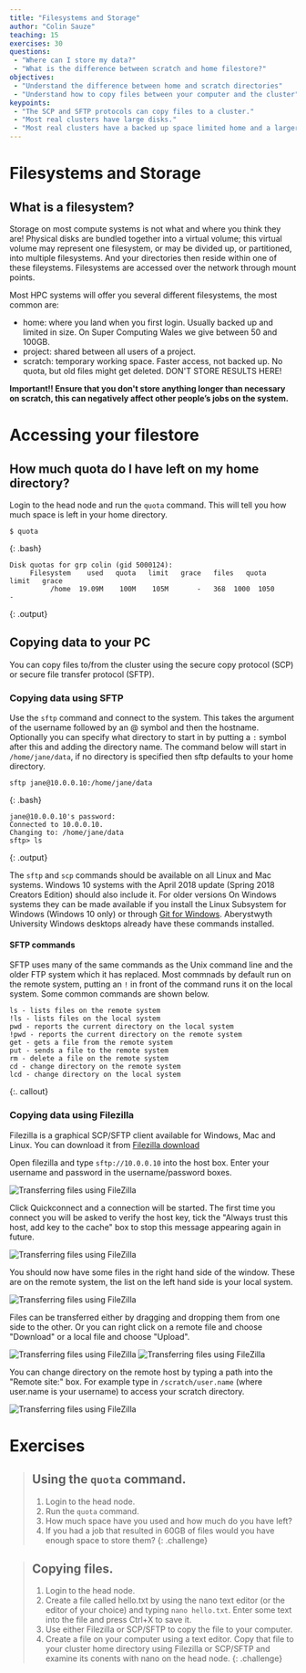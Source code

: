```yaml
---
title: "Filesystems and Storage"
author: "Colin Sauze"
teaching: 15
exercises: 30
questions: 
 - "Where can I store my data?"
 - "What is the difference between scratch and home filestore?"
objectives: 
 - "Understand the difference between home and scratch directories"
 - "Understand how to copy files between your computer and the cluster"
keypoints:
 - "The SCP and SFTP protocols can copy files to a cluster."
 - "Most real clusters have large disks."
 - "Most real clusters have a backed up space limited home and a larger scratch drive for temporary data."
---
```



# Filesystems and Storage

## What is a filesystem?
Storage on most compute systems is not what and where you think they are! Physical disks are bundled together into a virtual volume; this virtual volume may represent one filesystem, or may be divided up, or partitioned, into multiple filesystems. And your directories then reside within one of these fileystems. Filesystems are accessed over the network through mount points.

Most HPC systems will offer you several different filesystems, the most common are:
* home: where you land when you first login. Usually backed up and limited in size. On Super Computing Wales we give between 50 and 100GB.
* project: shared between all users of a project. 
* scratch: temporary working space. Faster access, not backed up. No quota, but old files might get deleted. DON'T STORE RESULTS HERE!

**Important!! Ensure that you don't store anything longer than necessary on scratch, this can negatively affect other people’s jobs on the system.**

# Accessing your filestore

## How much quota do I have left on my home directory?

Login to the head node and run the ```quota``` command. This will tell you how much space is left in your home directory. 

~~~
$ quota
~~~
{: .bash}

~~~
Disk quotas for grp colin (gid 5000124):
     Filesystem    used   quota   limit   grace   files   quota   limit   grace
          /home  19.09M    100M    105M       -   368  1000  1050       -
~~~
{: .output}


## Copying data to your PC

You can copy files to/from the cluster using the secure copy protocol (SCP) or secure file transfer protocol (SFTP). 

### Copying data using SFTP

Use the ```sftp``` command and connect to the system. This takes the argument of the username followed by an @ symbol and then the hostname. Optionally you can specify what directory to start in by putting a ```:``` symbol after this and adding the directory name. The command below will start in ```/home/jane/data```, if no directory is specified then sftp defaults to your home directory. 

~~~
sftp jane@10.0.0.10:/home/jane/data
~~~
{: .bash}


~~~
jane@10.0.0.10's password: 
Connected to 10.0.0.10.
Changing to: /home/jane/data
sftp> ls
~~~
{: .output}


The ```sftp``` and ```scp``` commands should be available on all Linux and Mac systems. Windows 10 systems with the April 2018 update (Spring 2018 Creators Edition) should also include it. For older versions On Windows systems they can be made available if you install the Linux Subsystem for Windows (Windows 10 only) or through [Git for Windows](https://gitforwindows.org).
Aberystwyth University Windows desktops already have these commands installed. 

#### SFTP commands
SFTP uses many of the same commands as the Unix command line and the older FTP system which it has replaced. Most commnads by default run on the remote system, putting an `!` in front of the command runs it on the local system. Some common commands are shown below.
~~~
ls - lists files on the remote system
!ls - lists files on the local system
pwd - reports the current directory on the local system
!pwd - reports the current directory on the remote system
get - gets a file from the remote system
put - sends a file to the remote system
rm - delete a file on the remote system
cd - change directory on the remote system
lcd - change directory on the local system
~~~
{:. callout}


### Copying data using Filezilla

Filezilla is a graphical SCP/SFTP client available for Windows, Mac and Linux. You can download it from [Filezilla download](https://filezilla-project.org/download.php?type=client)

Open filezilla and type ```sftp://10.0.0.10``` into the host box. Enter your username and password in the username/password boxes.

![Transferring files using FileZilla](../fig/filezilla1.png)

Click Quickconnect and a connection will be started. The first time you connect you will be asked to verify the host key, tick the "Always trust this host, add key to the cache" box to stop this message appearing again in future.

![Transferring files using FileZilla](../fig/filezilla2.png)

You should now have some files in the right hand side of the window. These are on the remote system, the list on the left hand side is your local system.

![Transferring files using FileZilla](../fig/filezilla3.png)

Files can be transferred either by dragging and dropping them from one side to the other. Or you can right click on a remote file and choose "Download" or a local file and choose "Upload". 

![Transferring files using FileZilla](../fig/filezilla4.png)
![Transferring files using FileZilla](../fig/filezilla5.png)

You can change directory on the remote host by typing a path into the "Remote site:" box. For example type in ```/scratch/user.name``` (where user.name is your username) to access your scratch directory. 

![Transferring files using FileZilla](../fig/filezilla6.png)



# Exercises

> ## Using the `quota` command.
> 1. Login to the head node.
> 2. Run the `quota` command. 
> 3. How much space have you used and how much do you have left? 
> 4. If you had a job that resulted in 60GB of files would you have enough space to store them?
{: .challenge}

> ## Copying files.
> 1. Login to the head node.
> 2. Create a file called hello.txt by using the nano text editor (or the editor of your choice) and typing `nano hello.txt`. Enter some text into the file and press Ctrl+X to save it. 
> 3. Use either Filezilla or SCP/SFTP to copy the file to your computer. 
> 4. Create a file on your computer using a text editor. Copy that file to your cluster home directory using Filezilla or SCP/SFTP and examine its conents with nano on the head node. 
{: .challenge}

